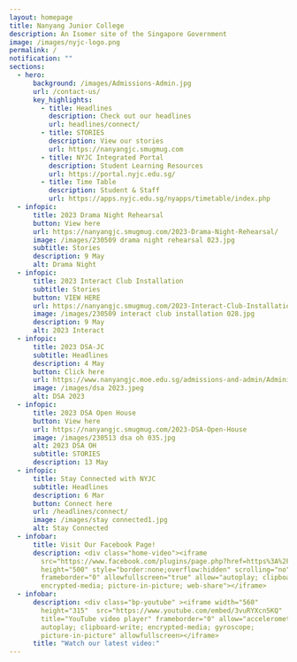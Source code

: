 ```yaml
---
layout: homepage
title: Nanyang Junior College
description: An Isomer site of the Singapore Government
image: /images/nyjc-logo.png
permalink: /
notification: ""
sections:
  - hero:
      background: /images/Admissions-Admin.jpg
      url: /contact-us/
      key_highlights:
        - title: Headlines
          description: Check out our headlines
          url: headlines/connect/
        - title: STORIES
          description: View our stories
          url: https://nanyangjc.smugmug.com
        - title: NYJC Integrated Portal
          description: Student Learning Resources
          url: https://portal.nyjc.edu.sg/
        - title: Time Table
          description: Student & Staff
          url: https://apps.nyjc.edu.sg/nyapps/timetable/index.php
  - infopic:
      title: 2023 Drama Night Rehearsal
      button: View here
      url: https://nanyangjc.smugmug.com/2023-Drama-Night-Rehearsal/
      image: /images/230509 drama night rehearsal 023.jpg
      subtitle: Stories
      description: 9 May
      alt: Drama Night
  - infopic:
      title: 2023 Interact Club Installation
      subtitle: Stories
      button: VIEW HERE
      url: https://nanyangjc.smugmug.com/2023-Interact-Club-Installation/
      image: /images/230509 interact club installation 028.jpg
      description: 9 May
      alt: 2023 Interact
  - infopic:
      title: 2023 DSA-JC
      subtitle: Headlines
      description: 4 May
      button: Click here
      url: https://www.nanyangjc.moe.edu.sg/admissions-and-admin/Administration/dsa/
      image: /images/dsa 2023.jpeg
      alt: DSA 2023
  - infopic:
      title: 2023 DSA Open House
      button: View here
      url: https://nanyangjc.smugmug.com/2023-DSA-Open-House
      image: /images/230513 dsa oh 035.jpg
      alt: 2023 DSA OH
      subtitle: STORIES
      description: 13 May
  - infopic:
      title: Stay Connected with NYJC
      subtitle: Headlines
      description: 6 Mar
      button: Connect here
      url: /headlines/connect/
      image: /images/stay connected1.jpg
      alt: Stay Connected
  - infobar:
      title: Visit Our Facebook Page!
      description: <div class="home-video"><iframe
        src="https://www.facebook.com/plugins/page.php?href=https%3A%2F%2Fwww.facebook.com%2FNanyangjc%2F&tabs=timeline&width=340&height=500&small_header=false&adapt_container_width=true&hide_cover=false&show_facepile=true&appId"
        height="500" style="border:none;overflow:hidden" scrolling="no"
        frameborder="0" allowfullscreen="true" allow="autoplay; clipboard-write;
        encrypted-media; picture-in-picture; web-share"></iframe>
  - infobar:
      description: <div class="bp-youtube" ><iframe width="560"
        height="315"  src="https://www.youtube.com/embed/3vuRYXcn5KQ"
        title="YouTube video player" frameborder="0" allow="accelerometer;
        autoplay; clipboard-write; encrypted-media; gyroscope;
        picture-in-picture" allowfullscreen></iframe>
      title: "Watch our latest video:"
---
```

